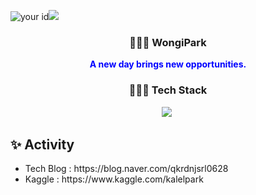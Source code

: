 <p><img src="https://road-to-kaggle-grandmaster.vercel.app/api/simple/kalelpark" alt="your id"><img src = 'http://mazassumnida.wtf/api/mini/generate_badge?boj=qkrdnjsrl'></p><h3  align="center">👩🏻‍💻 WongiPark</h3>
  
<p style="color:blue;" align = "center"> <strong>A new day brings new opportunities.</strong> </p>
  <h3 align="center">🧑🏼‍💻 Tech Stack</h3>
<div align="center">
  <img src="https://img.shields.io/badge/Python-3776AB?style=for-the-badge&logo=Python&logoColor=white"/></a>&nbsp 
</div>
  <h2> ✨
Activity</h2>
  <ul>
    <li>
      <span>Tech Blog : https://blog.naver.com/qkrdnjsrl0628</span>
    </li>
    <li>
      <span>Kaggle : https://www.kaggle.com/kalelpark</span>
    </li>    
  </ul>
</div>
<!-- <div>
<---  <h2> 🌟 
Achievement</h2>
  <ul>
    <li>
      <span>2021.12.24 Achievement Kaggle Notebook Expert</span>
    </li>
    <li>
      <span>2021.12.03 오산시 빅데이터 분석 공모전 수상(3등) 🥉</span>
    </li>    
  </ul>
</div> <--- -->

